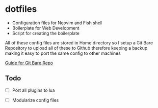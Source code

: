 # dotfiles

- Configuration files for Neovim and Fish shell
- Boilerplate for Web Development
- Script for creating the boilerplate

All of these config files are stored in Home directory so I setup a Git Bare Repository to upload all of these to Github therefore keeping a backup making it easy to port the same config to other machines

[Guide for Git Bare Repo](https://www.atlassian.com/git/tutorials/dotfiles)

## Todo

  -[  ] Port all plugins to lua

  -[  ] Modularize config files
